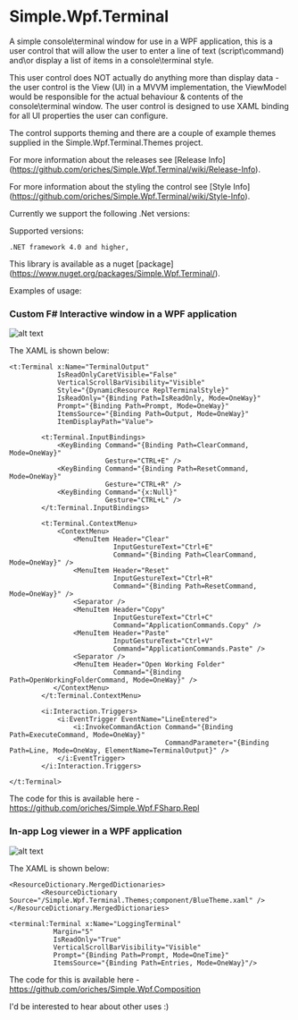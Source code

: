 Simple.Wpf.Terminal
===================

A simple console\\terminal window for use in a WPF application, this is a user control that will allow the user to enter a line of text (script\\command) and\or display a list of items in a console\\terminal style.

This user control does NOT actually do anything more than display data - the user control is the View (UI) in a MVVM implementation, the ViewModel would be responsible for the actual behaviour & contents of the console\\terminal window. The user control is designed to use XAML binding for all UI properties the user can configure.

The control supports theming and there are a couple of example themes supplied in the Simple.Wpf.Terminal.Themes project.

For more information about the releases see [Release Info] (https://github.com/oriches/Simple.Wpf.Terminal/wiki/Release-Info).

For more information about the styling the control see [Style Info] (https://github.com/oriches/Simple.Wpf.Terminal/wiki/Style-Info).

Currently we support the following .Net versions:

Supported versions:

	.NET framework 4.0 and higher,
	
This library is available as a nuget [package] (https://www.nuget.org/packages/Simple.Wpf.Terminal/).

Examples of usage:

### Custom F# Interactive window in a WPF application
![alt text](https://raw.github.com/oriches/Simple.Wpf.Terminal/master/Readme%20Images/fsharp_repl.png "F# Interactive window")

The XAML is shown below:

```XAML
<t:Terminal x:Name="TerminalOutput"
            IsReadOnlyCaretVisible="False"
            VerticalScrollBarVisibility="Visible"
            Style="{DynamicResource ReplTerminalStyle}"
            IsReadOnly="{Binding Path=IsReadOnly, Mode=OneWay}"
            Prompt="{Binding Path=Prompt, Mode=OneWay}"
            ItemsSource="{Binding Path=Output, Mode=OneWay}"
            ItemDisplayPath="Value">

        <t:Terminal.InputBindings>
            <KeyBinding Command="{Binding Path=ClearCommand, Mode=OneWay}"
                        Gesture="CTRL+E" />
            <KeyBinding Command="{Binding Path=ResetCommand, Mode=OneWay}"
                        Gesture="CTRL+R" />
            <KeyBinding Command="{x:Null}"
                        Gesture="CTRL+L" />
        </t:Terminal.InputBindings>

        <t:Terminal.ContextMenu>
            <ContextMenu>
                <MenuItem Header="Clear"
                          InputGestureText="Ctrl+E"
                          Command="{Binding Path=ClearCommand, Mode=OneWay}" />
                <MenuItem Header="Reset"
                          InputGestureText="Ctrl+R"
                          Command="{Binding Path=ResetCommand, Mode=OneWay}" />
                <Separator />
                <MenuItem Header="Copy"
                          InputGestureText="Ctrl+C"
                          Command="ApplicationCommands.Copy" />
                <MenuItem Header="Paste"
                          InputGestureText="Ctrl+V"
                          Command="ApplicationCommands.Paste" />
                <Separator />
                <MenuItem Header="Open Working Folder"
                          Command="{Binding Path=OpenWorkingFolderCommand, Mode=OneWay}" />
           </ContextMenu>
        </t:Terminal.ContextMenu>

        <i:Interaction.Triggers>
            <i:EventTrigger EventName="LineEntered">
                <i:InvokeCommandAction Command="{Binding Path=ExecuteCommand, Mode=OneWay}"
                                       CommandParameter="{Binding Path=Line, Mode=OneWay, ElementName=TerminalOutput}" />
            </i:EventTrigger>
        </i:Interaction.Triggers>

</t:Terminal>
```

The code for this is available here - https://github.com/oriches/Simple.Wpf.FSharp.Repl

### In-app Log viewer in a WPF application
![alt text](https://raw.github.com/oriches/Simple.Wpf.Terminal/master/Readme%20Images/log_window.png "Log window")

The XAML is shown below:

```XAML
<ResourceDictionary.MergedDictionaries>
        <ResourceDictionary Source="/Simple.Wpf.Terminal.Themes;component/BlueTheme.xaml" />
</ResourceDictionary.MergedDictionaries>
    
<terminal:Terminal x:Name="LoggingTerminal"
		   Margin="5"
		   IsReadOnly="True"
		   VerticalScrollBarVisibility="Visible"
		   Prompt="{Binding Path=Prompt, Mode=OneTime}"
		   ItemsSource="{Binding Path=Entries, Mode=OneWay}"/>
```

The code for this is available here - https://github.com/oriches/Simple.Wpf.Composition


I'd be interested to hear about other uses :)

